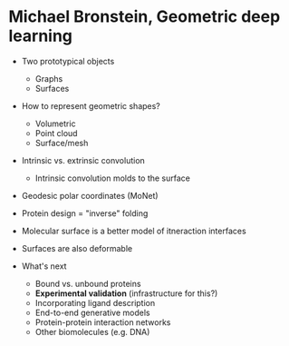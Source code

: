 # Michael Bronstein, Geometric deep learning

* Two prototypical objects
    * Graphs
    * Surfaces

* How to represent geometric shapes?
    * Volumetric
    * Point cloud
    * Surface/mesh

* Intrinsic vs. extrinsic convolution
    * Intrinsic convolution molds to the surface

* Geodesic polar coordinates (MoNet)
* Protein design = "inverse" folding
* Molecular surface is a better model of itneraction interfaces
* Surfaces are also deformable


* What's next
    * Bound vs. unbound proteins
    * **Experimental validation** (infrastructure for this?)
    * Incorporating ligand description
    * End-to-end generative models
    * Protein-protein interaction networks
    * Other biomolecules (e.g. DNA)
